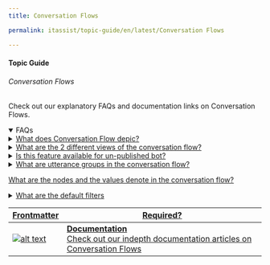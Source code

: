 ```yaml
---
title: Conversation Flows

permalink: itassist/topic-guide/en/latest/Conversation Flows

---
```

#### Topic Guide
###### Conversation Flows


  Check out our explanatory FAQs and documentation links on Conversation Flows.


<details open>
  <summary>FAQs
  </summary>
  
   <a class="nested-accordian-link" target="_blank" href="https://developer.kore.ai/docs/bots/analyzing-your-bot/conversation-flow/">

  <details class="nested-details">
 
  <summary>What does Conversation Flow depic?
  </summary>

Conversation Flows is a visual representation of the user journeys. The user interactions with the virtual assistants are analyzed by the platform to  provide insights into the commonly used intents, paths traversed, and the drop-off points

  </details>
 </a>
 
   <a class="nested-accordian-link" target="_blank" href="https://developer.kore.ai/docs/bots/analyzing-your-bot/conversation-flow/">

  <details class="nested-details">
 
  <summary>What are the 2 different views of the conversation flow?
  </summary>
    
-   Intents Flow: This view provides an aggregated view of how each of the virtual assistant’s intents is executed. The intents are rolled up to the top- level, irrespective of what stage of a conversation they were initiated by the users. For example, intents invoked at the beginning of a conversation as well as any other stage during the conversation are all rolled up to the top level. This is the default view when you navigate to Conversation Flows. The View tasks by sessions toggle should be turned off to access this view.
-   Session Flow: This view provides the user journeys across the different intents in the order they were executed during a conversation session. Every flow starts with the intent used to initiate a conversation session and is followed by the other intents invoked in that session. Turn on the The View tasks by sessions toggle to access this view.
-   By default, the Intents Flow is presented along with the intents"


  </details>
 </a>
  
<a class="nested-accordian-link" target="_blank" href="https://developer.kore.ai/docs/bots/analyzing-your-bot/conversation-flow/">
 
  <details class="nested-details">
 
  <summary>Is this feature available for un-published bot?
  </summary>

   No this feature is only available for published bot

  </details>

</a>
  
  
  <a class="nested-accordian-link" target="_blank" href="https://developer.kore.ai/docs/bots/analyzing-your-bot/conversation-flow/">
 
  <details class="nested-details">
 
  <summary>What are utterance groups in the conversation flow?
  </summary>

Every flow starts with an utterance from the user that initiated the conversation and expands to show further interactions. These utterances are grouped based on their similarity, ignoring the stop words and values for entities.

  </details>

</a>
  
<a class="doc-link" target="_blank" href="https://developer.kore.ai/docs/bots/analyzing-your-bot/conversation-flow/">
 
  What are the nodes and the values denote in the conversation flow?

</a>
 

<a class="nested-accordian-link" target="_blank" href="https://developer.kore.ai/docs/bots/analyzing-your-bot/conversation-flow/">
 
  <details class="nested-details">
 
  <summary>What are the default filters
  </summary>

  Below are the default filter options:

  -   Date: 24 hours
  -   Session Type: Interactive Sessions
  -   Session Status: Closed Session

  </details>
 </a>

</details>


<a class="doc-link" target="_blank" href="https://developer.kore.ai/docs/bots/analyzing-your-bot/conversation-flow/">
 

| Frontmatter | Required? |
|-------------|-------------|
| ![alt text](images/docIcon.svg "Title") | **Documentation**  <br /> Check out our indepth documentation articles on Conversation Flows | 


</a>
